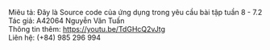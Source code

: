 Miêu tả: Đây là Source code của ứng dụng trong yêu cầu bài tập tuần 8 - 7.2  
Tác giả: A42064 Nguyễn Văn Tuấn  
Thông tin thêm: https://youtu.be/TdGHcQ2vJtg  
Liên hệ: (+84) 985 296 994  
